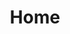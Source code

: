 ---
layout: home

title: Home
titleTemplate: Ytmusic API
description: A simple API for YouTube Music


hero:
  name: YT Music
  text: A simplest YT Music API
  tagline: Search, Download, and much more with the Ytmusic API.
  image:
    src: /assets/logo.svg
    alt: YtMusic
  actions:
    - theme: brand
      text: Get Started
      link: /documentation/what-is-ytmusic
    - theme: alt
      text: View on GitHub
      link: https://github.com/Alexis06030631/yt_music_api

features:
  - icon: 💡
    title: Object-Oriented
    details: The API is designed to be easy to use and understand.
  - icon: ⚡️
    title: 2x Faster than Ytdl-core
    details: The module sends requests to the YouTube Music API, which is much faster than scrapping the website.
  - icon: 🛠️
    title: Feature-rich
    details: The API has many features, such as downloading, searching, and much more.
  - icon: 🔑
    title: Fully Typed APIs
    details: Flexible programmatic APIs with full TypeScript typing.
---
